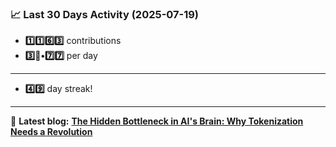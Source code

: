 <!--START_STATS-->
### 📈 Last 30 Days Activity (2025-07-19)  
- **1️⃣1️⃣6️⃣3️⃣** contributions  
- **3️⃣🎱•7️⃣7️⃣** per day
---
- **4️⃣9️⃣** day streak!
---
📝 **Latest blog:** [**The Hidden Bottleneck in AI's Brain: Why Tokenization Needs a Revolution**](https://andriak.com/blog/tokenization-revolution)
<!--END_STATS-->
